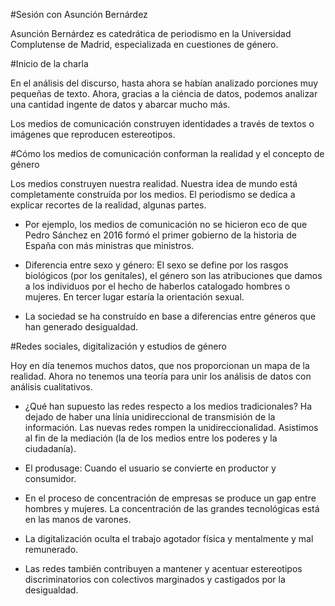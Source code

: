 #Sesión con Asunción Bernárdez

Asunción Bernárdez es catedrática de periodismo en la Universidad Complutense de Madrid, especializada en cuestiones de género.


#Inicio de la charla

En el análisis del discurso, hasta ahora se habían analizado porciones muy pequeñas de texto. Ahora, gracias a la ciéncia de datos, podemos analizar una cantidad ingente de datos y abarcar mucho más.

Los medios de comunicación construyen identidades a través de textos o imágenes que reproducen estereotipos.

#Cómo los medios de comunicación conforman la realidad y el concepto de género

Los medios construyen nuestra realidad. Nuestra idea de mundo está completamente construída por los medios. El periodismo se dedica a explicar recortes de la realidad, algunas partes.

 - Por ejemplo, los medios de comunicación no se hicieron eco de que Pedro Sánchez en 2016 formó el primer gobierno de la historia de España con más ministras que ministros.

 - Diferencia entre sexo y género: El sexo se define por los rasgos biológicos (por los genitales), el género son las atribuciones que damos a los individuos por el hecho de haberlos catalogado hombres o mujeres. En tercer lugar estaría la orientación sexual.

- La sociedad se ha construído en base a diferencias entre géneros que han generado desigualdad.

#Redes sociales, digitalización y estudios de género

Hoy en día tenemos muchos datos, que nos proporcionan un mapa de la realidad. Ahora no tenemos una teoría para unir los análisis de datos con análisis cualitativos.

- ¿Qué han supuesto las redes respecto a los medios tradicionales? Ha dejado de haber una línia unidireccional de transmisión de la información. Las nuevas redes rompen la unidireccionalidad. Asistimos al fin de la mediación (la de los medios entre los poderes y la ciudadanía).

- El produsage: Cuando el usuario se convierte en productor y consumidor.

- En el proceso de concentración de empresas se produce un gap entre hombres y mujeres. La concentración de las grandes tecnológicas está en las manos de varones.

- La digitalización oculta el trabajo agotador física y mentalmente y mal remunerado.

- Las redes también contribuyen a mantener y acentuar estereotipos discriminatorios con colectivos marginados y castigados por la desigualdad.

